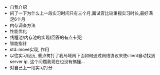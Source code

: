 - 自我介绍
- 问了一下为什么上一段实习时间只有三个月,面试官比较重视实习时长,最好满足6个月
- 内存调查方法
- 性能优化
- 线程池/内存池的实现(回答的有点卡壳)
- 智能指针
- std::move实现, 作用
- 以往实习经历, 重点拷打了我局域网下面如何通过网络协议来使client自动找到server ip, 这个问题我现在也没有搞懂...
- 对自己上一段实习打分